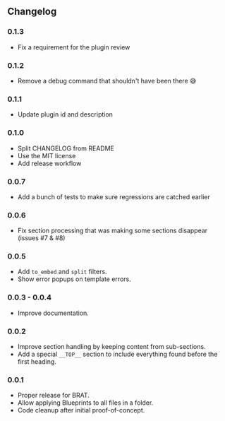 ## Changelog

### 0.1.3

- Fix a requirement for the plugin review

### 0.1.2

- Remove a debug command that shouldn't have been there 😅

### 0.1.1

- Update plugin id and description

### 0.1.0

- Split CHANGELOG from README
- Use the MIT license
- Add release workflow

### 0.0.7

- Add a bunch of tests to make sure regressions are catched earlier

### 0.0.6

- Fix section processing that was making some sections disappear (issues #7 & #8)

### 0.0.5

- Add `to_embed` and `split` filters.
- Show error popups on template errors.

### 0.0.3 - 0.0.4

- Improve documentation.

### 0.0.2

- Improve section handling by keeping content from sub-sections.
- Add a special `__TOP__` section to include everything found before the first heading.

### 0.0.1

- Proper release for BRAT.
- Allow applying Blueprints to all files in a folder.
- Code cleanup after initial proof-of-concept.


